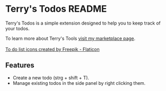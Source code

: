 # Terry's Todos README

Terry's Todos is a simple extension designed to help you to keep track of your todos.

To learn more about Terry's Tools [visit my marketplace page](https://marketplace.visualstudio.com/publishers/terrys-tools). <br> <br>
[To do list icons created by Freepik - Flaticon](https://www.flaticon.com/free-icons/to-do-list)<br>

## Features

-   Create a new todo (strg + shift + T).
-   Manage existing todos in the side panel by right clicking them.
